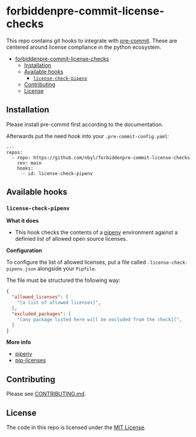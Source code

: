 # forbiddenpre-commit-license-checks

This repo contains git hooks to integrate with [pre-commit](http://pre-commit.com). These are centered around license
compliance in the python ecosystem.


<!--TOC-->

- [forbiddenpre-commit-license-checks](#forbiddenpre-commit-license-checks)
  - [Installation](#installation)
  - [Available hooks](#available-hooks)
    - [`license-check-pipenv`](#license-check-pipenv)
  - [Contributing](#contributing)
  - [License](#license)

<!--TOC-->

## Installation

Please install pre-commit first according to the documentation.

Afterwards put the need hook into your `.pre-commit-config.yaml`:

```
---
repos:
  - repo: https://github.com/nbyl/forbiddenpre-commit-license-checks
    rev: main
    hooks:
      - id: license-check-pipenv
```

## Available hooks

### `license-check-pipenv`

**What it does**

* This hook checks the contents of a [pipenv](https://pypi.org/project/pipenv/) environment against a definied list of allowed open source licenses.

**Configuration**

To configure the list of allowed licenses, put a file called `.license-check-pipenv.json` alongside your `Pipfile`.

The file must be structured the following way:

```json
{
  "allowed_licenses": [
    "[a list of allowed licenses]",
  ],
  "excluded_packages": [
    "[any package listed here will be excluded from the check]]",
  ]
}
```

**More info**

* [pipenv](https://pypi.org/project/pipenv/)
* [pip-licenses](https://pypi.org/project/pip-licenses/)


## Contributing

Please see [CONTRIBUTING.md](CONTRIBUTING.md).

## License

The code in this repo is licensed under the [MIT License](LICENSE).
